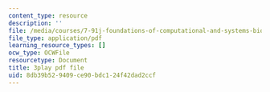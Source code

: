 ```yaml
---
content_type: resource
description: ''
file: /media/courses/7-91j-foundations-of-computational-and-systems-biology-spring-2014/8db39b529409ce90bdc124f42dad2ccf_j1s9JfZKFqU.pdf
file_type: application/pdf
learning_resource_types: []
ocw_type: OCWFile
resourcetype: Document
title: 3play pdf file
uid: 8db39b52-9409-ce90-bdc1-24f42dad2ccf
---
```

